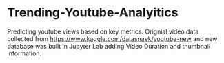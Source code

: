 # Trending-Youtube-Analyitics

Predicting youtube views based on key metrics. Orignial video data collected from https://www.kaggle.com/datasnaek/youtube-new and new database was built in Jupyter Lab adding Video Duration and thumbnail information.
